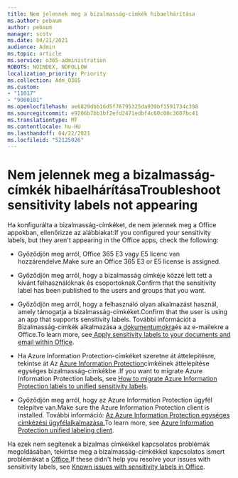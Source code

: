 ```yaml
---
title: Nem jelennek meg a bizalmasság-címkék hibaelhárítása
ms.author: pebaum
author: pebaum
manager: scotv
ms.date: 04/21/2021
audience: Admin
ms.topic: article
ms.service: o365-administration
ROBOTS: NOINDEX, NOFOLLOW
localization_priority: Priority
ms.collection: Adm_O365
ms.custom:
- "11017"
- "9000181"
ms.openlocfilehash: ae6829dbb16d5f76795325da939bf1591734c398
ms.sourcegitcommit: e9206b7bb1bf2efd2471edbf4c60c00c3607bc41
ms.translationtype: MT
ms.contentlocale: hu-HU
ms.lasthandoff: 04/22/2021
ms.locfileid: "52125026"
---
```

# <a name="troubleshoot-sensitivity-labels-not-appearing"></a><span data-ttu-id="c8ee6-102">Nem jelennek meg a bizalmasság-címkék hibaelhárítása</span><span class="sxs-lookup"><span data-stu-id="c8ee6-102">Troubleshoot sensitivity labels not appearing</span></span>

<span data-ttu-id="c8ee6-103">Ha konfigurálta a bizalmasság-címkéket, de nem jelennek meg a Office appokban, ellenőrizze az alábbiakat:</span><span class="sxs-lookup"><span data-stu-id="c8ee6-103">If you configured your sensitivity labels, but they aren't appearing in the Office apps, check the following:</span></span>

- <span data-ttu-id="c8ee6-104">Győződjön meg arról, Office 365 E3 vagy E5 licenc van hozzárendelve.</span><span class="sxs-lookup"><span data-stu-id="c8ee6-104">Make sure an Office 365 E3 or E5 license is assigned.</span></span>

- <span data-ttu-id="c8ee6-105">Győződjön meg arról, hogy a bizalmasság címkéje közzé lett tett a kívánt felhasználóknak és csoportoknak.</span><span class="sxs-lookup"><span data-stu-id="c8ee6-105">Confirm that the sensitivity label has been published to the users and groups that you want.</span></span>

- <span data-ttu-id="c8ee6-106">Győződjön meg arról, hogy a felhasználó olyan alkalmazást használ, amely támogatja a bizalmasság-címkéket.</span><span class="sxs-lookup"><span data-stu-id="c8ee6-106">Confirm that the user is using an app that supports sensitivity labels.</span></span> <span data-ttu-id="c8ee6-107">További információt a Bizalmasság-címkék alkalmazása a[ dokumentumokra](https://go.microsoft.com/fwlink/?linkid=2106446)és az e-mailekre a Office.</span><span class="sxs-lookup"><span data-stu-id="c8ee6-107">To learn more, see[ Apply sensitivity labels to your documents and email within Office](https://go.microsoft.com/fwlink/?linkid=2106446).</span></span>

- <span data-ttu-id="c8ee6-108">Ha Azure Information Protection-címkéket szeretne át áttelepítésre, tekintse át Az [Azure Information Protection](https://go.microsoft.com/fwlink/?linkid=2106056)címkéinek áttelepítése egységes bizalmasság-címkékbe .</span><span class="sxs-lookup"><span data-stu-id="c8ee6-108">If you want to migrate Azure Information Protection labels, see [How to migrate Azure Information Protection labels to unified sensitivity labels](https://go.microsoft.com/fwlink/?linkid=2106056).</span></span>

- <span data-ttu-id="c8ee6-109">Győződjön meg arról, hogy az Azure Information Protection ügyfél telepítve van.</span><span class="sxs-lookup"><span data-stu-id="c8ee6-109">Make sure the Azure Information Protection client is installed.</span></span> <span data-ttu-id="c8ee6-110">További információ: [Az Azure Information Protection egységes címkézési ügyfélalkalmazása.](https://go.microsoft.com/fwlink/?linkid=2106374)</span><span class="sxs-lookup"><span data-stu-id="c8ee6-110">To learn more, see [Azure Information Protection unified labeling client](https://go.microsoft.com/fwlink/?linkid=2106374).</span></span>

<span data-ttu-id="c8ee6-111">Ha ezek nem segítenek a bizalmas címkékkel kapcsolatos problémák megoldásában, tekintse meg a bizalmasság-címkékkel kapcsolatos ismert problémákat a [Office.](https://go.microsoft.com/fwlink/?linkid=2106447)</span><span class="sxs-lookup"><span data-stu-id="c8ee6-111">If these didn't help you resolve your issues with sensitivity labels, see [Known issues with sensitivity labels in Office](https://go.microsoft.com/fwlink/?linkid=2106447).</span></span>